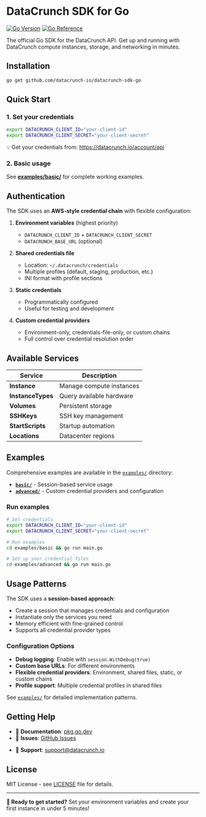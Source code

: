# DataCrunch SDK for Go

[![Go Version](https://img.shields.io/badge/go-%3E%3D1.24-blue.svg)](https://golang.org/)
[![Go Reference](https://pkg.go.dev/badge/github.com/datacrunch-io/datacrunch-sdk-go.svg)](https://pkg.go.dev/github.com/datacrunch-io/datacrunch-sdk-go)

The official Go SDK for the DataCrunch API. Get up and running with DataCrunch compute instances, storage, and networking in minutes.

## Installation

```bash
go get github.com/datacrunch-io/datacrunch-sdk-go
```

## Quick Start

### 1. Set your credentials

```bash
export DATACRUNCH_CLIENT_ID="your-client-id"
export DATACRUNCH_CLIENT_SECRET="your-client-secret"
```

💡 Get your credentials from: <https://datacrunch.io/account/api>

### 2. Basic usage

See **[examples/basic/](examples/basic/)** for complete working examples.

## Authentication

The SDK uses an **AWS-style credential chain** with flexible configuration:

1. **Environment variables** (highest priority)
   - `DATACRUNCH_CLIENT_ID` + `DATACRUNCH_CLIENT_SECRET`
   - `DATACRUNCH_BASE_URL` (optional)

2. **Shared credentials file**
   - Location: `~/.datacrunch/credentials`
   - Multiple profiles (default, staging, production, etc.)
   - INI format with profile sections

3. **Static credentials**
   - Programmatically configured
   - Useful for testing and development

4. **Custom credential providers**
   - Environment-only, credentials-file-only, or custom chains
   - Full control over credential resolution order

## Available Services

| Service | Description |
|---------|-------------|
| **Instance** | Manage compute instances |
| **InstanceTypes** | Query available hardware |
| **Volumes** | Persistent storage |
| **SSHKeys** | SSH key management |
| **StartScripts** | Startup automation |
| **Locations** | Datacenter regions |

## Examples

Comprehensive examples are available in the [`examples/`](examples/) directory:

- **[`basic/`](examples/basic/)** - Session-based service usage
- **[`advanced/`](examples/advanced/)** - Custom credential providers and configuration

### Run examples

```bash
# Set credentials
export DATACRUNCH_CLIENT_ID="your-client-id"
export DATACRUNCH_CLIENT_SECRET="your-client-secret"

# Run examples
cd examples/basic && go run main.go

# Set up your credential files
cd examples/advanced && go run main.go
```

## Usage Patterns

The SDK uses a **session-based approach**:

- Create a session that manages credentials and configuration
- Instantiate only the services you need
- Memory efficient with fine-grained control
- Supports all credential provider types

### Configuration Options

- **Debug logging**: Enable with `session.WithDebug(true)`
- **Custom base URLs**: For different environments
- **Flexible credential providers**: Environment, shared files, static, or custom chains
- **Profile support**: Multiple credential profiles in shared files

See [`examples/`](examples/) for detailed implementation patterns.

## Getting Help

- 📖 **Documentation**: [pkg.go.dev](https://pkg.go.dev/github.com/datacrunch-io/datacrunch-sdk-go)
- 🐛 **Issues**: [GitHub Issues](https://github.com/datacrunch-io/datacrunch-sdk-go/issues)
<!-- - 💬 **Community**: [DataCrunch Discord](https://discord.gg/datacrunch) -->
- 📧 **Support**: support@datacrunch.io

## License

MIT License - see [LICENSE](LICENSE) file for details.

---

**🚀 Ready to get started?** Set your environment variables and create your first instance in under 5 minutes!